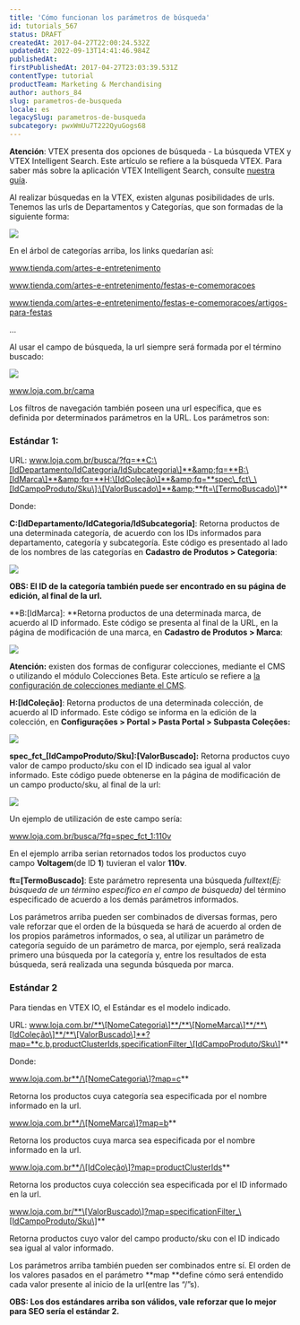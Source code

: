 ```yaml
---
title: 'Cómo funcionan los parámetros de búsqueda'
id: tutorials_567
status: DRAFT
createdAt: 2017-04-27T22:00:24.532Z
updatedAt: 2022-09-13T14:41:46.984Z
publishedAt: 
firstPublishedAt: 2017-04-27T23:03:39.531Z
contentType: tutorial
productTeam: Marketing & Merchandising
author: authors_84
slug: parametros-de-busqueda
locale: es
legacySlug: parametros-de-busqueda
subcategory: pwxWmUu7T222QyuGogs68
---
```


<div class = "alert alert-warning">
  <strong>Atención</strong>: VTEX presenta dos opciones de búsqueda - La búsqueda VTEX y VTEX Intelligent Search. Este artículo se refiere a la búsqueda VTEX. Para saber más sobre la aplicación VTEX Intelligent Search, consulte <a href = "https://help.vtex.com/es/tracks/vtex-intelligent-search--19wrbB7nEQcmwzDPl1l4Cb">nuestra guía</a>.
</div>

Al realizar búsquedas en la VTEX, existen algunas posibilidades de urls. Tenemos las urls de Departamentos y Categorías, que son formadas de la siguiente forma:

![](https://images.contentful.com/alneenqid6w5/1MhPmB1yxKS426UCsASUsY/eeaf45262ccde7b0a50ee6ef6b787afb/arvore_categoria.png)

En el árbol de categorías arriba, los links quedarían así:

www.tienda.com/artes-e-entretenimento

www.tienda.com/artes-e-entretenimento/festas-e-comemoracoes

www.tienda.com/artes-e-entretenimento/festas-e-comemoracoes/artigos-para-festas

…

Al usar el campo de búsqueda, la url siempre será formada por el término buscado:

![](https://images.contentful.com/alneenqid6w5/tJYda31CZUUOCii0EcwmE/89481a9321a61fb50fd5463217d6760d/campo_busca.png)

www.loja.com.br/cama

Los filtros de navegación también poseen una url específica, que es definida por determinados parámetros en la URL. Los parámetros son:

### Estándar 1:

URL: www.loja.com.br/busca/?fq=**C:\[IdDepartamento/IdCategoria/IdSubcategoria\]**&amp;fq=**B:\[IdMarca\]**&amp;fq=**H:\[IdColeção\]**&amp;fq=**spec\_fct\_\[IdCampoProduto/Sku\]:\[ValorBuscado\]**&amp;**ft=\[TermoBuscado\]**

Donde:

**C:\[IdDepartamento/IdCategoria/IdSubcategoria\]**: Retorna productos de una determinada categoría, de acuerdo con los IDs informados para departamento, categoría y subcategoría. Este código es presentado al lado de los nombres de las categorías en **Cadastro de Produtos &gt; Categoria**:

![](https://images.contentful.com/alneenqid6w5/44i8Rue6hiMmMs64wiks86/8f31981e162596d825190865cefd121e/id_categoria1.png)

**OBS: El ID de la categoría también puede ser encontrado en su página de edición, al final de la url.**

**B:\[IdMarca\]: **Retorna productos de una determinada marca, de acuerdo al ID informado. Este código se presenta al final de la URL, en la página de modificación de una marca, en **Cadastro de Produtos &gt; Marca**:

![](https://images.contentful.com/alneenqid6w5/2CuMf8UzCIkiYyMKUiIOcy/9c354e12e064bdb7f310611f7fc0ee41/id_marca.png)

<div class = "alert alert-warning">
  <p><b>Atención:</b> existen dos formas de configurar colecciones, mediante el CMS o utilizando el módulo Colecciones Beta. Este artículo se refiere a <a href = "https://help.vtex.com/es/tutorial/registrar-una-coleccion-cms--2YBy6P6X0NFRpkD2ZBxF6L">la configuración de colecciones mediante el CMS</a>.</p>
</div>

**H:\[IdColeção\]**: Retorna productos de una determinada colección, de acuerdo al ID informado. Este código se informa en la edición de la colección, en **Configurações &gt; Portal &gt; Pasta Portal &gt; Subpasta Coleções:**

![](https://images.contentful.com/alneenqid6w5/2vqAbADq0cUQO224YoOQAQ/7eef524621cbf80d9c37b37c9cc4099e/id_colecao.png)

**spec\_fct\_\[IdCampoProduto/Sku\]:\[ValorBuscado\]:** Retorna productos cuyo valor de campo producto/sku con el ID indicado sea igual al valor informado. Este código puede obtenerse en la página de modificación de un campo producto/sku, al final de la url:

![](https://images.contentful.com/alneenqid6w5/7noRXDnenuSU4ugc8mmoSg/7a85e4ab97b87c00d4306c57c2462ecc/id_campo-560x386.png)

Un ejemplo de utilización de este campo sería:

www.loja.com.br/busca/?fq=spec_fct_1:110v

En el ejemplo arriba serian retornados todos los productos cuyo campo **Voltagem**(de ID **1**) tuvieran el valor **110v**.

**ft=\[TermoBuscado\]**: Este parámetro representa una búsqueda _fulltext(Ej: búsqueda de un término específico en el campo de búsqueda)_ del término especificado de acuerdo a los demás parámetros informados.

Los parámetros arriba pueden ser combinados de diversas formas, pero vale reforzar que el orden de la búsqueda se hará de acuerdo al orden de los propios parámetros informados, o sea, al utilizar un parámetro de categoría seguido de un parámetro de marca, por ejemplo, será realizada primero una búsqueda por la categoría y, entre los resultados de esta búsqueda, será realizada una segunda búsqueda por marca.

### Estándar 2

<div class="alert alert-info">
  Para tiendas en VTEX IO, el Estándar es el modelo indicado.
  </div>

URL: www.loja.com.br/**\[NomeCategoria\]**/**\[NomeMarca\]**/**\[IdColeção\]**/**\[ValorBuscado\]**?map=**c,b,productClusterIds,specificationFilter_\[IdCampoProduto/Sku\]**

Donde:

www.loja.com.br**/\[NomeCategoria\]?map=c**

Retorna los productos cuya categoría sea especificada por el nombre informado en la url.

www.loja.com.br**/\[NomeMarca\]?map=b**

Retorna los productos cuya marca sea especificada por el nombre informado en la url.

www.loja.com.br**/\[IdColeção\]?map=productClusterIds**

Retorna los productos cuya colección sea especificada por el ID informado en la url.

www.loja.com.br/**\[ValorBuscado\]?map=specificationFilter_\[IdCampoProduto/Sku\]**

Retorna productos cuyo valor del campo producto/sku con el ID indicado sea igual al valor informado.

Los parámetros arriba también pueden ser combinados entre sí. El orden de los valores pasados en el parámetro **map **define cómo será entendido cada valor presente al inicio de la url(entre las “/”s).

**OBS: Los dos estándares arriba son válidos, vale reforzar que lo mejor para SEO sería el estándar 2.**

